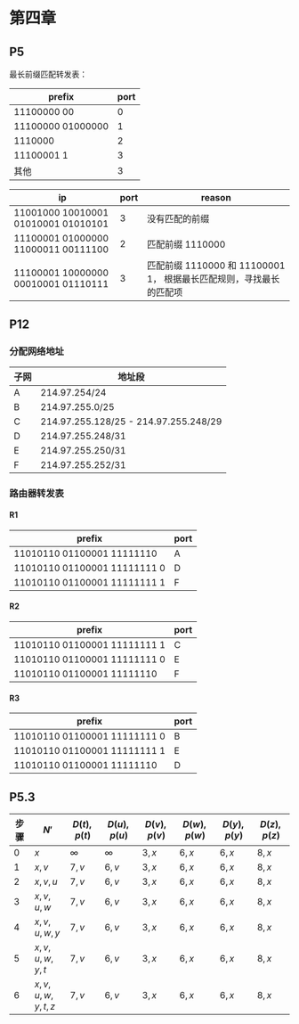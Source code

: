 # 第四章

## P5

最长前缀匹配转发表：

| prefix | port |
|--|--|
|11100000 00|0|
|11100000 01000000|1|
|1110000|2|
|11100001 1|3|
|其他|3|

|ip|port|reason|
|--|--|--|
|11001000 10010001 01010001 01010101|3|没有匹配的前缀|
|11100001 01000000 11000011 00111100|2|匹配前缀 1110000|
|11100001 10000000 00010001 01110111|3|匹配前缀 1110000 和 11100001 1， 根据最长匹配规则，寻找最长的匹配项|

## P12

### 分配网络地址

|子网|地址段|
|--|--|
|A|214.97.254/24|
|B|214.97.255.0/25|
|C|214.97.255.128/25 - 214.97.255.248/29|
|D|214.97.255.248/31|
|E|214.97.255.250/31|
|F|214.97.255.252/31|

### 路由器转发表

#### R1

|prefix|port|
|--|--|
|11010110 01100001 11111110|A|
|11010110 01100001 11111111 0|D|
|11010110 01100001 11111111 1|F|

#### R2

|prefix|port|
|--|--|
|11010110 01100001 11111111 1|C|
|11010110 01100001 11111111 0|E|
|11010110 01100001 11111110|F|

#### R3

|prefix|port|
|--|--|
|11010110 01100001 11111111 0|B|
|11010110 01100001 11111111 1|E|
|11010110 01100001 11111110|D|

## P5.3

|步骤|$N'$|$D(t),p(t)$|$D(u),p(u)$|$D(v),p(v)$|$D(w),p(w)$|$D(y),p(y)$|$D(z),p(z)$|
|--|--|--|--|--|--|--|--|
|0|$x$|$\infty$|$\infty$|$3,x$|$6,x$|$6,x$|$8,x$|
|1|$x,v$|$7,v$|$6,v$|$3,x$|$6,x$|$6,x$|$8,x$|
|2|$x,v,u$|$7,v$|$6,v$|$3,x$|$6,x$|$6,x$|$8,x$|
|3|$x,v,u,w$|$7,v$|$6,v$|$3,x$|$6,x$|$6,x$|$8,x$|
|4|$x,v,u,w,y$|$7,v$|$6,v$|$3,x$|$6,x$|$6,x$|$8,x$|
|5|$x,v,u,w,y,t$|$7,v$|$6,v$|$3,x$|$6,x$|$6,x$|$8,x$|
|6|$x,v,u,w,y,t,z$|$7,v$|$6,v$|$3,x$|$6,x$|$6,x$|$8,x$|
